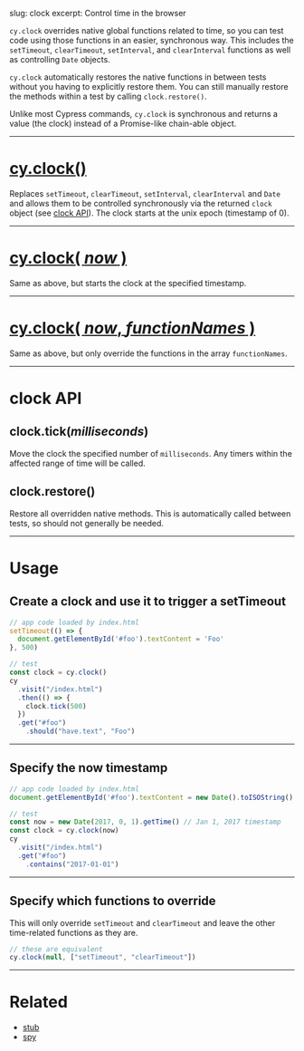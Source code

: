 slug: clock
excerpt: Control time in the browser

`cy.clock` overrides native global functions related to time, so you can test code using those functions in an easier, synchronous way. This includes the `setTimeout`, `clearTimeout`, `setInterval`, and `clearInterval` functions as well as controlling `Date` objects.

`cy.clock` automatically restores the native functions in between tests without you having to explicitly restore them. You can still manually restore the methods within a test by calling `clock.restore()`.

Unlike most Cypress commands, `cy.clock` is synchronous and returns a value (the clock) instead of a Promise-like chain-able object.

***

# [cy.clock()](#section-usage)

Replaces `setTimeout`, `clearTimeout`, `setInterval`, `clearInterval` and `Date` and allows them to be controlled synchronously via the returned `clock` object (see [clock API](#section-clock-api)). The clock starts at the unix epoch (timestamp of 0).

***

# [cy.clock( *now* )](#section-specify-the-now-timestamp)

Same as above, but starts the clock at the specified timestamp.

***

# [cy.clock( *now*, *functionNames* )](#section-specify-which-functions-to-override)

Same as above, but only override the functions in the array `functionNames`.

***

# clock API

## clock.tick(*milliseconds*)

Move the clock the specified number of `milliseconds`. Any timers within the affected range of time will be called.

## clock.restore()

Restore all overridden native methods. This is automatically called between tests, so should not generally be needed.

***

# Usage

## Create a clock and use it to trigger a setTimeout

```javascript
// app code loaded by index.html
setTimeout(() => {
  document.getElementById('#foo').textContent = 'Foo'
}, 500)

// test
const clock = cy.clock()
cy
  .visit("/index.html")
  .then(() => {
    clock.tick(500)
  })
  .get("#foo")
    .should("have.text", "Foo")
```

***

## Specify the now timestamp

```javascript
// app code loaded by index.html
document.getElementById('#foo').textContent = new Date().toISOString()

// test
const now = new Date(2017, 0, 1).getTime() // Jan 1, 2017 timestamp
const clock = cy.clock(now)
cy
  .visit("/index.html")
  .get("#foo")
    .contains("2017-01-01")
```

***

## Specify which functions to override

This will only override `setTimeout` and `clearTimeout` and leave the other time-related functions as they are.

```javascript
// these are equivalent
cy.clock(null, ["setTimeout", "clearTimeout"])
```

***

# Related

- [stub](https://on.cypress.io/api/stub)
- [spy](https://on.cypress.io/api/spy)
